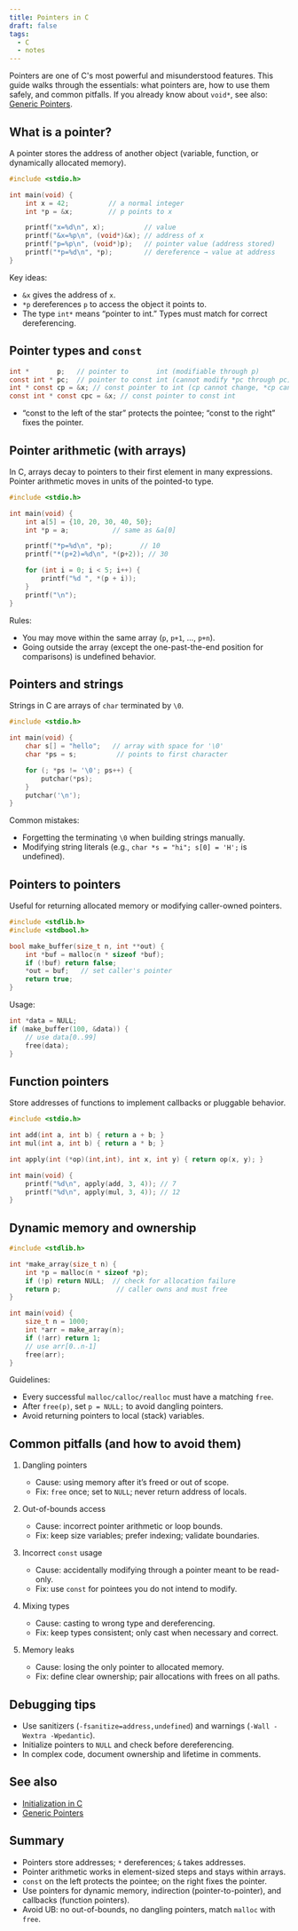 ```yaml
---
title: Pointers in C 
draft: false
tags:
  - C
  - notes
---
```


Pointers are one of C's most powerful and misunderstood features. This guide walks through the essentials: what pointers are, how to use them safely, and common pitfalls. If you already know about `void*`, see also: [Generic Pointers](Generic%20Pointers).

## What is a pointer?

A pointer stores the address of another object (variable, function, or dynamically allocated memory).

```c
#include <stdio.h>

int main(void) {
    int x = 42;          // a normal integer
    int *p = &x;         // p points to x

    printf("x=%d\n", x);          // value
    printf("&x=%p\n", (void*)&x); // address of x
    printf("p=%p\n", (void*)p);   // pointer value (address stored)
    printf("*p=%d\n", *p);        // dereference → value at address
}
```

Key ideas:
- `&x` gives the address of `x`.
- `*p` dereferences `p` to access the object it points to.
- The type `int*` means “pointer to int.” Types must match for correct dereferencing.

## Pointer types and `const`

```c
int *       p;   // pointer to       int (modifiable through p)
const int * pc;  // pointer to const int (cannot modify *pc through pc)
int * const cp = &x; // const pointer to int (cp cannot change, *cp can)
const int * const cpc = &x; // const pointer to const int
```

- “const to the left of the star” protects the pointee; “const to the right” fixes the pointer.

## Pointer arithmetic (with arrays)

In C, arrays decay to pointers to their first element in many expressions. Pointer arithmetic moves in units of the pointed-to type.

```c
#include <stdio.h>

int main(void) {
    int a[5] = {10, 20, 30, 40, 50};
    int *p = a;           // same as &a[0]

    printf("*p=%d\n", *p);       // 10
    printf("*(p+2)=%d\n", *(p+2)); // 30

    for (int i = 0; i < 5; i++) {
        printf("%d ", *(p + i));
    }
    printf("\n");
}
```

Rules:
- You may move within the same array (`p`, `p+1`, …, `p+n`).
- Going outside the array (except the one-past-the-end position for comparisons) is undefined behavior.

## Pointers and strings

Strings in C are arrays of `char` terminated by `\0`.

```c
#include <stdio.h>

int main(void) {
    char s[] = "hello";   // array with space for '\0'
    char *ps = s;          // points to first character

    for (; *ps != '\0'; ps++) {
        putchar(*ps);
    }
    putchar('\n');
}
```

Common mistakes:
- Forgetting the terminating `\0` when building strings manually.
- Modifying string literals (e.g., `char *s = "hi"; s[0] = 'H';` is undefined).

## Pointers to pointers

Useful for returning allocated memory or modifying caller-owned pointers.

```c
#include <stdlib.h>
#include <stdbool.h>

bool make_buffer(size_t n, int **out) {
    int *buf = malloc(n * sizeof *buf);
    if (!buf) return false;
    *out = buf;   // set caller's pointer
    return true;
}
```

Usage:
```c
int *data = NULL;
if (make_buffer(100, &data)) {
    // use data[0..99]
    free(data);
}
```

## Function pointers

Store addresses of functions to implement callbacks or pluggable behavior.

```c
#include <stdio.h>

int add(int a, int b) { return a + b; }
int mul(int a, int b) { return a * b; }

int apply(int (*op)(int,int), int x, int y) { return op(x, y); }

int main(void) {
    printf("%d\n", apply(add, 3, 4)); // 7
    printf("%d\n", apply(mul, 3, 4)); // 12
}
```

## Dynamic memory and ownership

```c
#include <stdlib.h>

int *make_array(size_t n) {
    int *p = malloc(n * sizeof *p);
    if (!p) return NULL;  // check for allocation failure
    return p;              // caller owns and must free
}

int main(void) {
    size_t n = 1000;
    int *arr = make_array(n);
    if (!arr) return 1;
    // use arr[0..n-1]
    free(arr);
}
```

Guidelines:
- Every successful `malloc/calloc/realloc` must have a matching `free`.
- After `free(p)`, set `p = NULL;` to avoid dangling pointers.
- Avoid returning pointers to local (stack) variables.

## Common pitfalls (and how to avoid them)

1. Dangling pointers
   - Cause: using memory after it’s freed or out of scope.
   - Fix: `free` once; set to `NULL`; never return address of locals.

2. Out-of-bounds access
   - Cause: incorrect pointer arithmetic or loop bounds.
   - Fix: keep size variables; prefer indexing; validate boundaries.

3. Incorrect `const` usage
   - Cause: accidentally modifying through a pointer meant to be read-only.
   - Fix: use `const` for pointees you do not intend to modify.

4. Mixing types
   - Cause: casting to wrong type and dereferencing.
   - Fix: keep types consistent; only cast when necessary and correct.

5. Memory leaks
   - Cause: losing the only pointer to allocated memory.
   - Fix: define clear ownership; pair allocations with frees on all paths.

## Debugging tips

- Use sanitizers (`-fsanitize=address,undefined`) and warnings (`-Wall -Wextra -Wpedantic`).
- Initialize pointers to `NULL` and check before dereferencing.
- In complex code, document ownership and lifetime in comments.

## See also

- [Initialization in C](Initialization%20in%20C)
- [Generic Pointers](Generic%20Pointers)

## Summary

- Pointers store addresses; `*` dereferences; `&` takes addresses.
- Pointer arithmetic works in element-sized steps and stays within arrays.
- `const` on the left protects the pointee; on the right fixes the pointer.
- Use pointers for dynamic memory, indirection (pointer-to-pointer), and callbacks (function pointers).
- Avoid UB: no out-of-bounds, no dangling pointers, match `malloc` with `free`.


